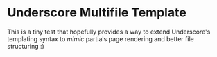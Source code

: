 # Underscore Multifile Template

This is a tiny test that hopefully provides a way to extend Underscore's
templating syntax to _mimic_ partials page rendering and better file
structuring :)